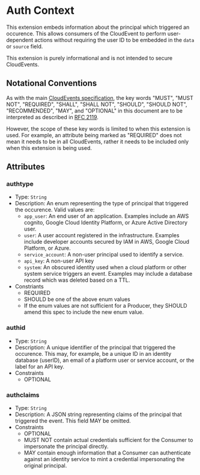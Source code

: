 # Auth Context

This extension embeds information about the principal which triggered an occurence. This allows consumers of the
CloudEvent to perform user-dependent actions without requiring the user ID to
be embedded in the `data` or `source` field.

This extension is purely informational and is not intended to secure CloudEvents.

## Notational Conventions

As with the main [CloudEvents specification](../spec.md), the key words "MUST",
"MUST NOT", "REQUIRED", "SHALL", "SHALL NOT", "SHOULD", "SHOULD NOT",
"RECOMMENDED", "MAY", and "OPTIONAL" in this document are to be interpreted as
described in [RFC 2119](https://tools.ietf.org/html/rfc2119).

However, the scope of these key words is limited to when this extension is
used. For example, an attribute being marked as "REQUIRED" does not mean
it needs to be in all CloudEvents, rather it needs to be included only when 
this extension is being used.

## Attributes

### authtype

- Type: `String`
- Description: An enum representing the type of principal that triggered the occurence.
Valid values are:
  - `app_user`: An end user of an application. Examples include an AWS cognito,
    Google Cloud Identity Platform, or Azure Active Directory user.
  - `user`: A user account registered in the infrastructure. Examples include
    developer accounts secured by IAM in AWS, Google Cloud Platform, or Azure.
  - `service_account`: A non-user principal used to identify a service.
  - `api_key`: A non-user API key
  - `system`: An obscured identity used when a cloud platform or other system
    service triggers an event. Examples may include a database record which
    was deleted based on a TTL.
- Constriants
  - REQUIRED
  - SHOULD be one of the above enum values
  - If the enum values are not sufficient for a Producer, they SHOULD amend this spec to include the new enum value.

### authid
- Type: `String`
- Description: A unique identifier of the principal that triggered the occurence. This may, for example, be a unique ID in an identity database (userID), an email of a platform user or service account, or the label for an API key.
- Constraints
  - OPTIONAL

### authclaims
- Type: `String`
- Description: A JSON string representing claims of the principal that triggered
  the event. This field MAY be omitted.
- Constraints
  - OPTIONAL
  - MUST NOT contain actual credentials sufficient for the Consumer to impersonate the principal directly.
  - MAY contain enough information that a Consumer can authenticate against an identity service to mint a credential impersonating the original principal.